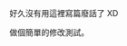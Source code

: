 <!--
.. link: 
.. description: 
.. tags: all, murmur
.. date: 2014/02/03 10:38:26
.. title: murmur (4) - 思考
.. slug: 20140203_murmur-4
-->

好久沒有用這裡寫篇廢話了 XD

做個簡單的修改測試。